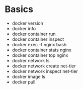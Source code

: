 # Basics

- docker version
- docker info
- docker container run
- docker container inspect
- docker exec -t nginx bash
- docker container stats nginx
- docker container top nginx
- docker network ls
- docker network create net-tier
- docker network inspect net-tier
- docker image ls
- docker pull <image>